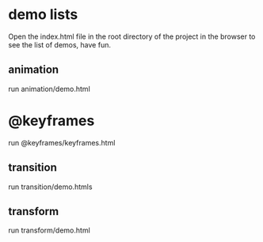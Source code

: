 # demo lists
Open the index.html file in the root directory of the project in the browser to see the list of demos, have fun.
## animation
run animation/demo.html
# @keyframes
run @keyframes/keyframes.html

## transition
run transition/demo.htmls

## transform
run transform/demo.html

